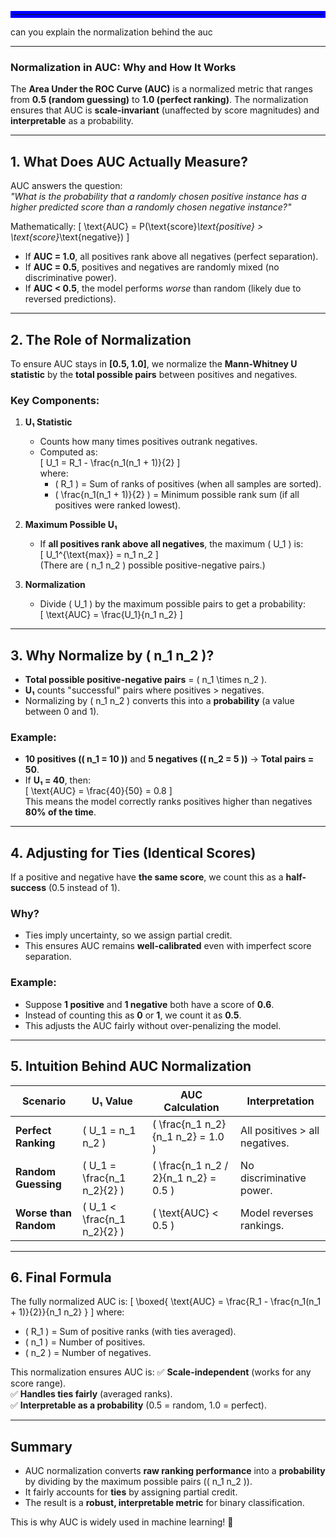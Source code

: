 <hr style="border-color: blue; border-width: 5px; border-style: solid;">

<frankie>
can you explain the normalization behind the auc
</frankie>

---
### **Normalization in AUC: Why and How It Works**

The **Area Under the ROC Curve (AUC)** is a normalized metric that ranges from **0.5 (random guessing)** to **1.0 (perfect ranking)**. The normalization ensures that AUC is **scale-invariant** (unaffected by score magnitudes) and **interpretable** as a probability.

---

## **1. What Does AUC Actually Measure?**
AUC answers the question:  
*"What is the probability that a randomly chosen positive instance has a higher predicted score than a randomly chosen negative instance?"*  

Mathematically:
\[
\text{AUC} = P(\text{score}_\text{positive} > \text{score}_\text{negative})
\]

- If **AUC = 1.0**, all positives rank above all negatives (perfect separation).  
- If **AUC = 0.5**, positives and negatives are randomly mixed (no discriminative power).  
- If **AUC < 0.5**, the model performs *worse* than random (likely due to reversed predictions).

---

## **2. The Role of Normalization**
To ensure AUC stays in **[0.5, 1.0]**, we normalize the **Mann-Whitney U statistic** by the **total possible pairs** between positives and negatives.

### **Key Components:**
1. **U₁ Statistic**  
   - Counts how many times positives outrank negatives.  
   - Computed as:  
     \[
     U_1 = R_1 - \frac{n_1(n_1 + 1)}{2}
     \]  
     where:
     - \( R_1 \) = Sum of ranks of positives (when all samples are sorted).  
     - \( \frac{n_1(n_1 + 1)}{2} \) = Minimum possible rank sum (if all positives were ranked lowest).

2. **Maximum Possible U₁**  
   - If **all positives rank above all negatives**, the maximum \( U_1 \) is:  
     \[
     U_1^{\text{max}} = n_1 n_2
     \]  
     (There are \( n_1 n_2 \) possible positive-negative pairs.)

3. **Normalization**  
   - Divide \( U_1 \) by the maximum possible pairs to get a probability:  
     \[
     \text{AUC} = \frac{U_1}{n_1 n_2}
     \]

---

## **3. Why Normalize by \( n_1 n_2 \)?**
- **Total possible positive-negative pairs** = \( n_1 \times n_2 \).  
- **U₁** counts "successful" pairs where positives > negatives.  
- Normalizing by \( n_1 n_2 \) converts this into a **probability** (a value between 0 and 1).

### **Example:**
- **10 positives (\( n_1 = 10 \))** and **5 negatives (\( n_2 = 5 \))** → **Total pairs = 50**.  
- If **U₁ = 40**, then:  
  \[
  \text{AUC} = \frac{40}{50} = 0.8
  \]  
  This means the model correctly ranks positives higher than negatives **80% of the time**.

---

## **4. Adjusting for Ties (Identical Scores)**
If a positive and negative have **the same score**, we count this as a **half-success** (0.5 instead of 1).  

### **Why?**
- Ties imply uncertainty, so we assign partial credit.  
- This ensures AUC remains **well-calibrated** even with imperfect score separation.

### **Example:**
- Suppose **1 positive** and **1 negative** both have a score of **0.6**.  
- Instead of counting this as **0** or **1**, we count it as **0.5**.  
- This adjusts the AUC fairly without over-penalizing the model.

---

## **5. Intuition Behind AUC Normalization**
| Scenario                     | U₁ Value           | AUC Calculation       | Interpretation                     |
|------------------------------|--------------------|-----------------------|------------------------------------|
| **Perfect Ranking**          | \( U_1 = n_1 n_2 \) | \( \frac{n_1 n_2}{n_1 n_2} = 1.0 \) | All positives > all negatives.     |
| **Random Guessing**          | \( U_1 = \frac{n_1 n_2}{2} \) | \( \frac{n_1 n_2 / 2}{n_1 n_2} = 0.5 \) | No discriminative power.           |
| **Worse than Random**        | \( U_1 < \frac{n_1 n_2}{2} \) | \( \text{AUC} < 0.5 \) | Model reverses rankings.           |

---

## **6. Final Formula**
The fully normalized AUC is:
\[
\boxed{
\text{AUC} = \frac{R_1 - \frac{n_1(n_1 + 1)}{2}}{n_1 n_2}
}
\]
where:
- \( R_1 \) = Sum of positive ranks (with ties averaged).  
- \( n_1 \) = Number of positives.  
- \( n_2 \) = Number of negatives.  

This normalization ensures AUC is:
✅ **Scale-independent** (works for any score range).  
✅ **Handles ties fairly** (averaged ranks).  
✅ **Interpretable as a probability** (0.5 = random, 1.0 = perfect).  

---

## **Summary**
- AUC normalization converts **raw ranking performance** into a **probability** by dividing by the maximum possible pairs (\( n_1 n_2 \)).  
- It fairly accounts for **ties** by assigning partial credit.  
- The result is a **robust, interpretable metric** for binary classification.  

This is why AUC is widely used in machine learning! 🚀
